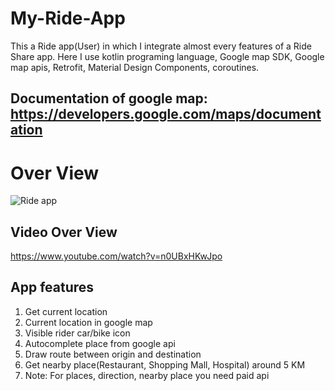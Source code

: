 # My-Ride-App
This a Ride app(User) in which I integrate almost every features of a Ride Share app. Here I use kotlin programing language, Google map SDK, Google map apis, Retrofit, Material Design Components, coroutines.
## Documentation of google map: https://developers.google.com/maps/documentation
# Over View
![Ride app](https://user-images.githubusercontent.com/48696824/129458548-4b22054e-8f31-486d-8506-80bb2a26b0f3.jpg)
## Video Over View
https://www.youtube.com/watch?v=n0UBxHKwJpo
## App features
01. Get current location
2. Current location in google map
3. Visible rider car/bike icon
4. Autocomplete place from google api
5. Draw route between origin and destination
6. Get nearby place(Restaurant, Shopping Mall, Hospital) around 5 KM
7. Note: For places, direction, nearby place you need paid api
